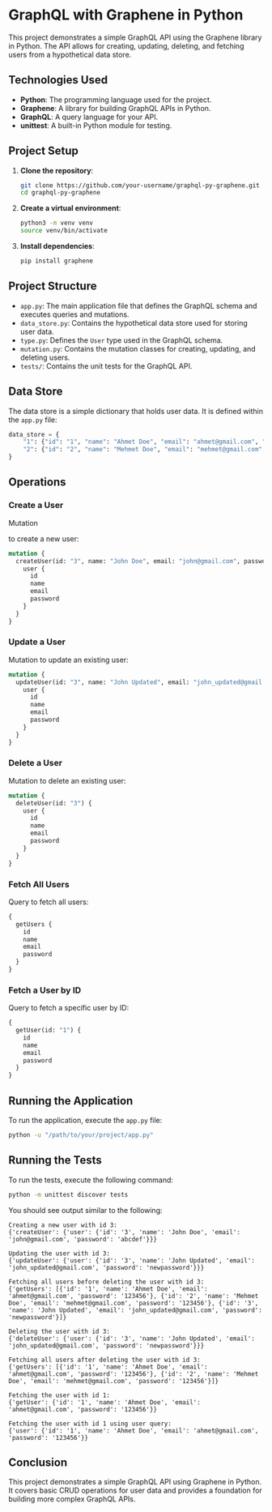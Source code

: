 # GraphQL with Graphene in Python

This project demonstrates a simple GraphQL API using the Graphene library in Python. The API allows for creating, updating, deleting, and fetching users from a hypothetical data store.

## Technologies Used

- **Python**: The programming language used for the project.
- **Graphene**: A library for building GraphQL APIs in Python.
- **GraphQL**: A query language for your API.
- **unittest**: A built-in Python module for testing.

## Project Setup

1. **Clone the repository**:
    ```sh
    git clone https://github.com/your-username/graphql-py-graphene.git
    cd graphql-py-graphene
    ```

2. **Create a virtual environment**:
    ```sh
    python3 -m venv venv
    source venv/bin/activate
    ```

3. **Install dependencies**:
    ```sh
    pip install graphene
    ```

## Project Structure

- `app.py`: The main application file that defines the GraphQL schema and executes queries and mutations.
- `data_store.py`: Contains the hypothetical data store used for storing user data.
- `type.py`: Defines the `User` type used in the GraphQL schema.
- `mutation.py`: Contains the mutation classes for creating, updating, and deleting users.
- `tests/`: Contains the unit tests for the GraphQL API.


## Data Store

The data store is a simple dictionary that holds user data. It is defined within the `app.py` file:

```python
data_store = {
    "1": {"id": "1", "name": "Ahmet Doe", "email": "ahmet@gmail.com", "password": "123456"},
    "2": {"id": "2", "name": "Mehmet Doe", "email": "mehmet@gmail.com", "password": "123456"}
}
```

## Operations

### Create a User



Mutation

 to create a new user:
```graphql
mutation {
  createUser(id: "3", name: "John Doe", email: "john@gmail.com", password: "abcdef") {
    user {
      id
      name
      email
      password
    }
  }
}
```

### Update a User

Mutation to update an existing user:
```graphql
mutation {
  updateUser(id: "3", name: "John Updated", email: "john_updated@gmail.com", password: "newpassword") {
    user {
      id
      name
      email
      password
    }
  }
}
```

### Delete a User

Mutation to delete an existing user:
```graphql
mutation {
  deleteUser(id: "3") {
    user {
      id
      name
      email
      password
    }
  }
}
```

### Fetch All Users

Query to fetch all users:
```graphql
{
  getUsers {
    id
    name
    email
    password
  }
}
```

### Fetch a User by ID

Query to fetch a specific user by ID:
```graphql
{
  getUser(id: "1") {
    id
    name
    email
    password
  }
}
```

## Running the Application

To run the application, execute the `app.py` file:
```sh
python -u "/path/to/your/project/app.py"
```

## Running the Tests

To run the  tests, execute the following command:
```sh
python -m unittest discover tests
```

You should see output similar to the following:
```
Creating a new user with id 3:
{'createUser': {'user': {'id': '3', 'name': 'John Doe', 'email': 'john@gmail.com', 'password': 'abcdef'}}}

Updating the user with id 3:
{'updateUser': {'user': {'id': '3', 'name': 'John Updated', 'email': 'john_updated@gmail.com', 'password': 'newpassword'}}}

Fetching all users before deleting the user with id 3:
{'getUsers': [{'id': '1', 'name': 'Ahmet Doe', 'email': 'ahmet@gmail.com', 'password': '123456'}, {'id': '2', 'name': 'Mehmet Doe', 'email': 'mehmet@gmail.com', 'password': '123456'}, {'id': '3', 'name': 'John Updated', 'email': 'john_updated@gmail.com', 'password': 'newpassword'}]}

Deleting the user with id 3:
{'deleteUser': {'user': {'id': '3', 'name': 'John Updated', 'email': 'john_updated@gmail.com', 'password': 'newpassword'}}}

Fetching all users after deleting the user with id 3:
{'getUsers': [{'id': '1', 'name': 'Ahmet Doe', 'email': 'ahmet@gmail.com', 'password': '123456'}, {'id': '2', 'name': 'Mehmet Doe', 'email': 'mehmet@gmail.com', 'password': '123456'}]}

Fetching the user with id 1:
{'getUser': {'id': '1', 'name': 'Ahmet Doe', 'email': 'ahmet@gmail.com', 'password': '123456'}}

Fetching the user with id 1 using user query:
{'user': {'id': '1', 'name': 'Ahmet Doe', 'email': 'ahmet@gmail.com', 'password': '123456'}}
```


## Conclusion

This project demonstrates a simple GraphQL API using Graphene in Python. It covers basic CRUD operations for user data and provides a foundation for building more complex GraphQL APIs.
